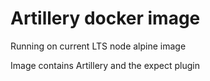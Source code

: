 # Artillery docker image

Running on current LTS node alpine image

Image contains Artillery and the expect plugin
